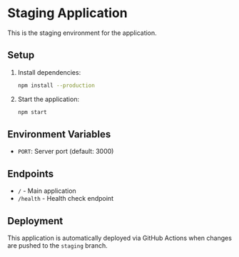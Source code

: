 # Staging Application

This is the staging environment for the application.

## Setup

1. Install dependencies:
   ```bash
   npm install --production
   ```

2. Start the application:
   ```bash
   npm start
   ```

## Environment Variables

- `PORT`: Server port (default: 3000)

## Endpoints

- `/` - Main application
- `/health` - Health check endpoint

## Deployment

This application is automatically deployed via GitHub Actions when changes are pushed to the `staging` branch.